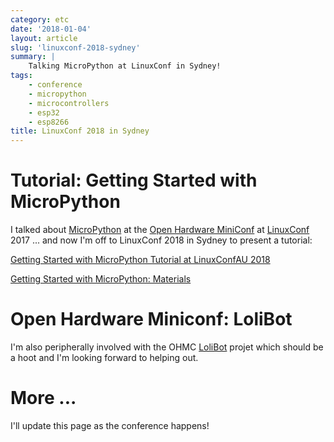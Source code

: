 ```yaml
---
category: etc
date: '2018-01-04'
layout: article
slug: 'linuxconf-2018-sydney'
summary: |
    Talking MicroPython at LinuxConf in Sydney!
tags:
    - conference
    - micropython
    - microcontrollers
    - esp32
    - esp8266
title: LinuxConf 2018 in Sydney
---
```


# Tutorial: Getting Started with MicroPython

I talked about [MicroPython](https://micropython.org/) at the
[Open Hardware MiniConf](https://openhardwareconf.org/) at 
[LinuxConf](https://linux.conf.au/) 2017 ... and now I'm off to 
LinuxConf 2018 in Sydney to present a tutorial:

[Getting Started with MicroPython Tutorial at LinuxConfAU 2018](https://rego.linux.conf.au/schedule/presentation/42/)

[Getting Started with MicroPython: Materials](https://github.com/nickzoic/mpy-tut)


# Open Hardware Miniconf: LoliBot

I'm also peripherally involved with the OHMC [LoliBot](https://github.com/CCHS-Melbourne/LoliBot)
projet which should be a hoot and I'm looking forward to helping out.

# More ...

I'll update this page as the conference happens!
